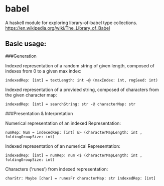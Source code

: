 # babel
A haskell module for exploring library-of-babel type collections.
https://en.wikipedia.org/wiki/The_Library_of_Babel

## Basic usage:
###Generation

Indexed representation of a random string of given length, composed of indexes from 0 to a given max index:

`indexedRep: [int] = textLength: int ~@ (maxIndex: int, rngSeed: int)`

Indexed representation of a provided string, composed of characters from the given character map:

`indexedRep: [int] = searchString: str -@ characterMap: str`

###Presentation & Interpretation

Numerical representation of an indexed Representation:

`numRep: Num = indexedRep: [int] &> (characterMapLength: int , foldingGroupSize: int)`

Indexed representation of an numerical Representation:

`indexedRep: [int] = numRep: num <$ (characterMapLength: int , foldingGroupSize: int)`

Characters ('runes') from indexed representation:

`charStr: Maybe [char] = runesFr characterMap: str indexedRep: [int]`
